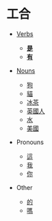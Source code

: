 # 工合

- [Verbs](verbs/index.md)
  - **[是](verbs/是.md)**
  - **[有](verbs/有.md)**

- [Nouns](nouns/index.md)
  - [狗](nouns/狗.md)
  - [貓](nouns/貓.md)
  - [冰茶](nouns/冰茶.md)
  - [英國人](nouns/英國人.md)
  - [水](nouns/水.md)
  - [美國](nouns/美國.md)

- Pronouns
  - [這](pronouns/這.md)
  - [我](pronouns/我.md)
  - [你](pronouns/你.md)

- Other
  - [的](other/的.md)
  - [嗎](other/嗎.md)

